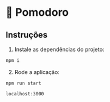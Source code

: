 # 🍅 Pomodoro

## Instruções

1. Instale as dependências do projeto:

```sh
npm i
```

2. Rode a aplicação:

```
npm run start
```

```
localhost:3000
```
